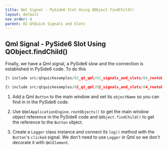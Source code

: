 ```yaml
---
title: Qml Signal - PySide6 Slot Using QObject.findChild()
layout: default
nav_order: 4
parent: 02 QtQuick Signals and Slots
---
```


## Qml Signal - PySide6 Slot Using QObject.findChild()

Finally, we have a Qml signal, a PySide6 slow and the connection is established in PySide6 code. To do this

```qml
{% include src/qtquickexamples/02_qt_qml/02_signals_and_slots/04_rootobject_findchild.qml %}
```

```python
{% include src/qtquickexamples/02_qt_qml/02_signals_and_slots/04_rootobject_findchild.py %}
```

1. Add a Qml `Button` to the main window and set its `objectName` so you can find in in the PySide6 code.

2. Use `QQmlApplicationEngine.rootObjects()` to get the main window object reference in the PySide6 code and `QObject.findChild()` to get the reference to the `Button` object.

3. Create a `Logger` class instance and connect its `log()` method with the `Button`'s `clicked` signal. We don't need to use `Logger` in Qml so we don't decorate it with `QmlElement`.